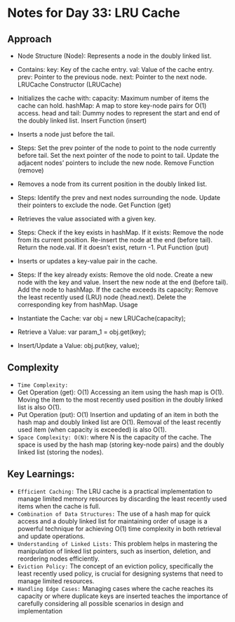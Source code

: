 # Notes for Day 33: LRU Cache

## Approach

- Node Structure (Node): Represents a node in the doubly linked list.
- Contains:
  key: Key of the cache entry.
  val: Value of the cache entry.
  prev: Pointer to the previous node.
  next: Pointer to the next node.
  LRUCache Constructor (LRUCache)

- Initializes the cache with:
  capacity: Maximum number of items the cache can hold.
  hashMap: A map to store key-node pairs for O(1) access.
  head and tail: Dummy nodes to represent the start and end of the doubly linked list.
  Insert Function (insert)

- Inserts a node just before the tail.
- Steps:
  Set the prev pointer of the node to point to the node currently before tail.
  Set the next pointer of the node to point to tail.
  Update the adjacent nodes’ pointers to include the new node.
  Remove Function (remove)

- Removes a node from its current position in the doubly linked list.
- Steps:
  Identify the prev and next nodes surrounding the node.
  Update their pointers to exclude the node.
  Get Function (get)

- Retrieves the value associated with a given key.
- Steps:
  Check if the key exists in hashMap.
  If it exists:
  Remove the node from its current position.
  Re-insert the node at the end (before tail).
  Return the node.val.
  If it doesn’t exist, return -1.
  Put Function (put)

- Inserts or updates a key-value pair in the cache.
- Steps:
  If the key already exists:
  Remove the old node.
  Create a new node with the key and value.
  Insert the new node at the end (before tail).
  Add the node to hashMap.
  If the cache exceeds its capacity:
  Remove the least recently used (LRU) node (head.next).
  Delete the corresponding key from hashMap.
  Usage

- Instantiate the Cache: var obj = new LRUCache(capacity);
- Retrieve a Value: var param_1 = obj.get(key);
- Insert/Update a Value: obj.put(key, value);

## Complexity

- `Time Complexity:`
- Get Operation (get): O(1)
  Accessing an item using the hash map is O(1).
  Moving the item to the most recently used position in the doubly linked list is also O(1).
- Put Operation (put): O(1)
  Insertion and updating of an item in both the hash map and doubly linked list are O(1).
  Removal of the least recently used item (when capacity is exceeded) is also O(1).
- `Space Complexity: O(N)`: where N is the capacity of the cache.
  The space is used by the hash map (storing key-node pairs) and the doubly linked list (storing the nodes).

## Key Learnings:

- `Efficient Caching:` The LRU cache is a practical implementation to manage limited memory resources by discarding the least recently used items when the cache is full.
- `Combination of Data Structures:` The use of a hash map for quick access and a doubly linked list for maintaining order of usage is a powerful technique for achieving O(1) time complexity in both retrieval and update operations.
- `Understanding of Linked Lists:` This problem helps in mastering the manipulation of linked list pointers, such as insertion, deletion, and reordering nodes efficiently.
- `Eviction Policy:` The concept of an eviction policy, specifically the least recently used policy, is crucial for designing systems that need to manage limited resources.
- `Handling Edge Cases:` Managing cases where the cache reaches its capacity or where duplicate keys are inserted teaches the importance of carefully considering all possible scenarios in design and implementation
